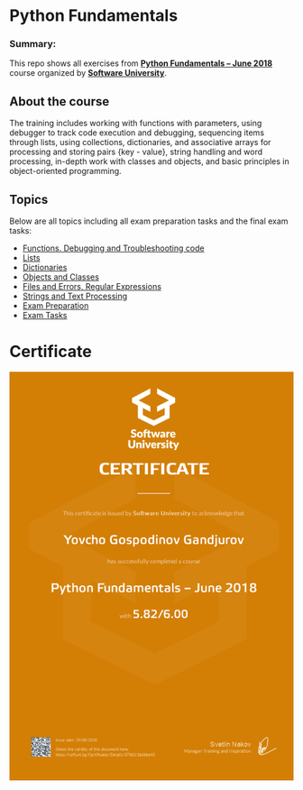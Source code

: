 # Python Fundamentals

### Summary:
This repo shows all exercises from <a href="https://softuni.bg/trainings/1930/python-fundamentals-june-2018" target="_blank">**Python Fundamentals – June 2018**</a> course organized by <a href="https://www.udemy.com/" target="_blank">**Software University**</a>.

## About the course

The training includes working with functions with parameters, using debugger to track code execution and debugging, sequencing items through lists, using collections, dictionaries, and associative arrays for processing and storing pairs {key - value}, string handling and word processing, in-depth work with classes and objects, and basic principles in object-oriented programming.

## Topics
Below are all topics including all exam preparation tasks and the final exam tasks:

 - <a href="https://github.com/YovchoGandjurov/Python-Fundamentals/tree/master/01.%20Functions.%20Debugging%20and%20Troubleshooting%20code" target="_blank">Functions. Debugging and Troubleshooting code</a>
 - <a href="https://github.com/YovchoGandjurov/Python-Fundamentals/tree/master/02.%20Lists%20and%20Dictionaries/Lists" target="_blank">Lists</a>
 - <a href="https://github.com/YovchoGandjurov/Python-Fundamentals/tree/master/02.%20Lists%20and%20Dictionaries/Dictionaries" target="_blank">Dictionaries</a>
 - <a href="https://github.com/YovchoGandjurov/Python-Fundamentals/tree/master/04%20.Objects%20and%20Classes" target="_blank">Objects and Classes</a>
 - <a href="https://github.com/YovchoGandjurov/Python-Fundamentals/tree/master/05.%20Files%20and%20Errors%2C%20Regular%20Expressions" target="_blank">Files and Errors, Regular Expressions</a>
 - <a href="https://github.com/YovchoGandjurov/Python-Fundamentals/tree/master/06.%20Strings%20and%20Text%20Processing" target="_blank">Strings and Text Processing</a>
 - <a href="https://github.com/YovchoGandjurov/Python-Fundamentals/tree/master/Exam%20Preparation" target="_blank">Exam Preparation</a>
 - <a href="https://github.com/YovchoGandjurov/Python-Fundamentals/tree/master/Exam%20Tasks" target="_blank">Exam Tasks</a>


# Certificate
<p align="center"><img src="CERTIFICATE - Python Fundamentals.png" alt="CERTIFICATE" width="540"></p>